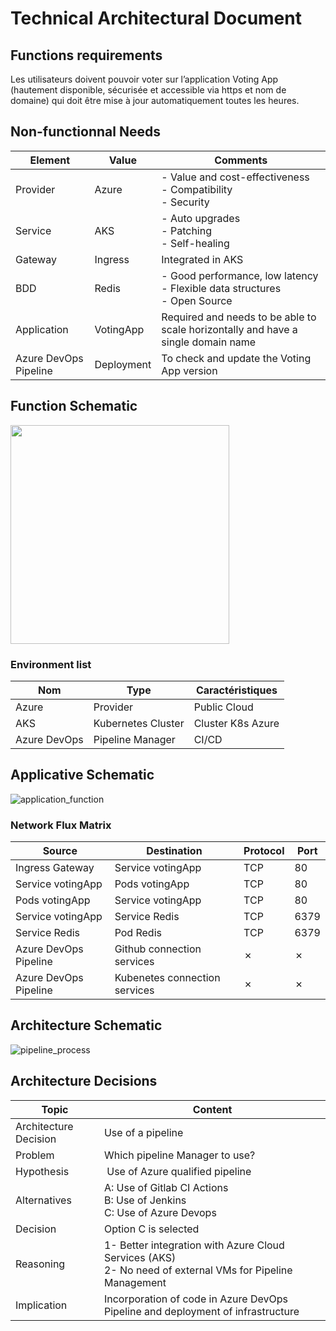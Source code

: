 # Technical Architectural Document
## Functions requirements
Les utilisateurs doivent pouvoir voter sur l’application Voting App (hautement disponible, sécurisée et accessible via https et nom de domaine) qui doit être mise à jour automatiquement toutes les heures.

## Non-functionnal Needs
| Element | Value | Comments |
| ------- | ------ | ------------ |
| Provider | Azure | - Value and cost-effectiveness <br> - Compatibility <br> - Security |
| Service | AKS | - Auto upgrades <br> - Patching <br> - Self-healing |
| Gateway | Ingress | Integrated in AKS |
| BDD | Redis | - Good performance, low latency <br> - Flexible data structures <br> - Open Source |
| Application | VotingApp | Required and needs to be able to scale horizontally and have a single domain name |
| Azure DevOps Pipeline | Deployment | To check and update the Voting App version |

## Function Schematic

<img src="https://user-images.githubusercontent.com/108001918/215785382-d165ece4-818c-4f9b-818c-12ff59d6c6eb.png" width="350">

### Environment list
| Nom | Type | Caractéristiques |
| --- | ---- | ---------------- |
| Azure | Provider | Public Cloud |
| AKS | Kubernetes Cluster | Cluster K8s Azure |
| Azure DevOps | Pipeline Manager | CI/CD |

## Applicative Schematic

![application_function](https://user-images.githubusercontent.com/108001918/215785565-1c0a7fac-5c4d-46fb-8f0f-070392580336.png)

### Network Flux Matrix
| Source | Destination | Protocol | Port |
|------------- | ----------- | -------- | ---- |
| Ingress Gateway | Service votingApp | TCP | 80 |
| Service votingApp | Pods votingApp | TCP | 80 |
| Pods votingApp | Service votingApp | TCP | 80 |
| Service votingApp | Service Redis | TCP | 6379 |
| Service Redis  | Pod Redis | TCP | 6379 |
| Azure DevOps Pipeline | Github connection services | ✗  | ✗  |
| Azure DevOps Pipeline | Kubenetes connection services | ✗  | ✗  |

## Architecture Schematic

![pipeline_process](https://user-images.githubusercontent.com/108001918/215771546-dd5bb6bd-c13e-41b7-992f-ea0a3c0b75d8.png)

## Architecture Decisions
| Topic | Content |
| ----------------------- | ------------------------ |
| Architecture Decision | Use of a pipeline |
| Problem | Which pipeline Manager to use? |
| Hypothesis | Use of Azure qualified pipeline |
| Alternatives | A: Use of Gitlab CI Actions <br> B: Use of Jenkins <br> C: Use of Azure Devops |
| Decision | Option C is selected |
| Reasoning | 1- Better integration with Azure Cloud Services (AKS) <br> 2- No need of external VMs for Pipeline Management |
| Implication | Incorporation of code in Azure DevOps Pipeline and deployment of infrastructure |